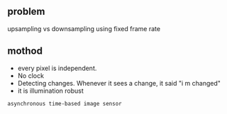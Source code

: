 ## problem
upsampling vs downsampling using fixed frame rate

## mothod
- every pixel is independent.
- No clock
- Detecting changes. Whenever it sees a change, it said "i m changed"
- it is illumination robust

`asynchronous time-based image sensor`